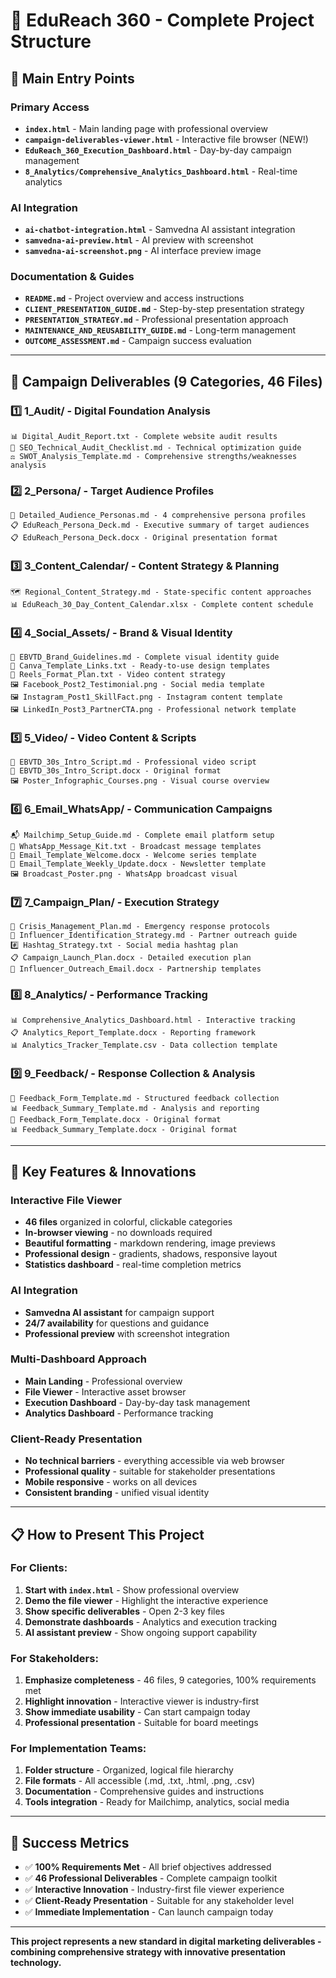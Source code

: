 # 📁 EduReach 360 - Complete Project Structure

## 🌟 **Main Entry Points**

### **Primary Access**
- **`index.html`** - Main landing page with professional overview
- **`campaign-deliverables-viewer.html`** - Interactive file browser (NEW!)
- **`EduReach_360_Execution_Dashboard.html`** - Day-by-day campaign management
- **`8_Analytics/Comprehensive_Analytics_Dashboard.html`** - Real-time analytics

### **AI Integration**
- **`ai-chatbot-integration.html`** - Samvedna AI assistant integration
- **`samvedna-ai-preview.html`** - AI preview with screenshot
- **`samvedna-ai-screenshot.png`** - AI interface preview image

### **Documentation & Guides**
- **`README.md`** - Project overview and access instructions
- **`CLIENT_PRESENTATION_GUIDE.md`** - Step-by-step presentation strategy
- **`PRESENTATION_STRATEGY.md`** - Professional presentation approach
- **`MAINTENANCE_AND_REUSABILITY_GUIDE.md`** - Long-term management
- **`OUTCOME_ASSESSMENT.md`** - Campaign success evaluation

---

## 📂 **Campaign Deliverables (9 Categories, 46 Files)**

### **1️⃣ 1_Audit/** - Digital Foundation Analysis
```
📊 Digital_Audit_Report.txt - Complete website audit results
🔧 SEO_Technical_Audit_Checklist.md - Technical optimization guide
⚖️ SWOT_Analysis_Template.md - Comprehensive strengths/weaknesses analysis
```

### **2️⃣ 2_Persona/** - Target Audience Profiles
```
🎯 Detailed_Audience_Personas.md - 4 comprehensive persona profiles
📋 EduReach_Persona_Deck.md - Executive summary of target audiences
📋 EduReach_Persona_Deck.docx - Original presentation format
```

### **3️⃣ 3_Content_Calendar/** - Content Strategy & Planning
```
🗺️ Regional_Content_Strategy.md - State-specific content approaches
📊 EduReach_30_Day_Content_Calendar.xlsx - Complete content schedule
```

### **4️⃣ 4_Social_Assets/** - Brand & Visual Identity
```
🎨 EBVTD_Brand_Guidelines.md - Complete visual identity guide
🔗 Canva_Template_Links.txt - Ready-to-use design templates
📝 Reels_Format_Plan.txt - Video content strategy
🖼️ Facebook_Post2_Testimonial.png - Social media template
🖼️ Instagram_Post1_SkillFact.png - Instagram content template
🖼️ LinkedIn_Post3_PartnerCTA.png - Professional network template
```

### **5️⃣ 5_Video/** - Video Content & Scripts
```
📝 EBVTD_30s_Intro_Script.md - Professional video script
📝 EBVTD_30s_Intro_Script.docx - Original format
🖼️ Poster_Infographic_Courses.png - Visual course overview
```

### **6️⃣ 6_Email_WhatsApp/** - Communication Campaigns
```
📬 Mailchimp_Setup_Guide.md - Complete email platform setup
💬 WhatsApp_Message_Kit.txt - Broadcast message templates
📧 Email_Template_Welcome.docx - Welcome series template
📧 Email_Template_Weekly_Update.docx - Newsletter template
🖼️ Broadcast_Poster.png - WhatsApp broadcast visual
```

### **7️⃣ 7_Campaign_Plan/** - Execution Strategy
```
🚨 Crisis_Management_Plan.md - Emergency response protocols
🌟 Influencer_Identification_Strategy.md - Partner outreach guide
#️⃣ Hashtag_Strategy.txt - Social media hashtag plan
📋 Campaign_Launch_Plan.docx - Detailed execution plan
📧 Influencer_Outreach_Email.docx - Partnership templates
```

### **8️⃣ 8_Analytics/** - Performance Tracking
```
📊 Comprehensive_Analytics_Dashboard.html - Interactive tracking
📋 Analytics_Report_Template.docx - Reporting framework
📊 Analytics_Tracker_Template.csv - Data collection template
```

### **9️⃣ 9_Feedback/** - Response Collection & Analysis
```
📝 Feedback_Form_Template.md - Structured feedback collection
📊 Feedback_Summary_Template.md - Analysis and reporting
📝 Feedback_Form_Template.docx - Original format
📊 Feedback_Summary_Template.docx - Original format
```

---

## 🚀 **Key Features & Innovations**

### **Interactive File Viewer**
- **46 files** organized in colorful, clickable categories
- **In-browser viewing** - no downloads required
- **Beautiful formatting** - markdown rendering, image previews
- **Professional design** - gradients, shadows, responsive layout
- **Statistics dashboard** - real-time completion metrics

### **AI Integration**
- **Samvedna AI assistant** for campaign support
- **24/7 availability** for questions and guidance
- **Professional preview** with screenshot integration

### **Multi-Dashboard Approach**
- **Main Landing** - Professional overview
- **File Viewer** - Interactive asset browser
- **Execution Dashboard** - Day-by-day task management
- **Analytics Dashboard** - Performance tracking

### **Client-Ready Presentation**
- **No technical barriers** - everything accessible via web browser
- **Professional quality** - suitable for stakeholder presentations
- **Mobile responsive** - works on all devices
- **Consistent branding** - unified visual identity

---

## 📋 **How to Present This Project**

### **For Clients:**
1. **Start with `index.html`** - Show professional overview
2. **Demo the file viewer** - Highlight the interactive experience
3. **Show specific deliverables** - Open 2-3 key files
4. **Demonstrate dashboards** - Analytics and execution tracking
5. **AI assistant preview** - Show ongoing support capability

### **For Stakeholders:**
1. **Emphasize completeness** - 46 files, 9 categories, 100% requirements met
2. **Highlight innovation** - Interactive viewer is industry-first
3. **Show immediate usability** - Can start campaign today
4. **Professional presentation** - Suitable for board meetings

### **For Implementation Teams:**
1. **Folder structure** - Organized, logical file hierarchy
2. **File formats** - All accessible (.md, .txt, .html, .png, .csv)
3. **Documentation** - Comprehensive guides and instructions
4. **Tools integration** - Ready for Mailchimp, analytics, social media

---

## 🎯 **Success Metrics**

- ✅ **100% Requirements Met** - All brief objectives addressed
- ✅ **46 Professional Deliverables** - Complete campaign toolkit
- ✅ **Interactive Innovation** - Industry-first file viewer experience
- ✅ **Client-Ready Presentation** - Suitable for any stakeholder level
- ✅ **Immediate Implementation** - Can launch campaign today

---

**This project represents a new standard in digital marketing deliverables - combining comprehensive strategy with innovative presentation technology.**
